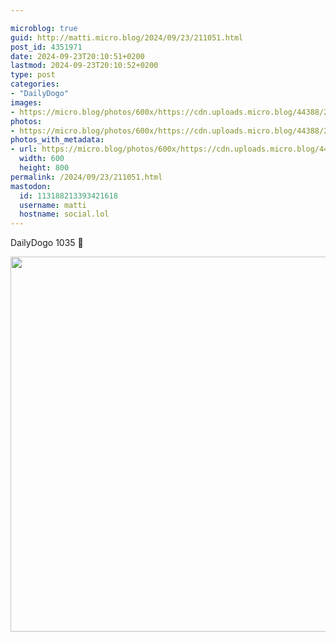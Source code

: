 ```yaml
---

microblog: true
guid: http://matti.micro.blog/2024/09/23/211051.html
post_id: 4351971
date: 2024-09-23T20:10:51+0200
lastmod: 2024-09-23T20:10:52+0200
type: post
categories:
- "DailyDogo"
images:
- https://micro.blog/photos/600x/https://cdn.uploads.micro.blog/44388/2024/ded29411778d4360abd98114a33d92b4.jpg
photos:
- https://micro.blog/photos/600x/https://cdn.uploads.micro.blog/44388/2024/ded29411778d4360abd98114a33d92b4.jpg
photos_with_metadata:
- url: https://micro.blog/photos/600x/https://cdn.uploads.micro.blog/44388/2024/ded29411778d4360abd98114a33d92b4.jpg
  width: 600
  height: 800
permalink: /2024/09/23/211051.html
mastodon:
  id: 113188213393421618
  username: matti
  hostname: social.lol
---
```

DailyDogo 1035 🐶

<img src="/media/uploads/2024/ded29411778d4360abd98114a33d92b4.jpg" width="600" alt="" />

